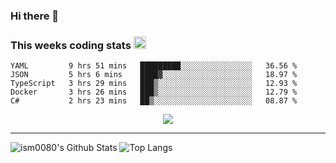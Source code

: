 ### Hi there 👋

<!--START_SECTION:giphy-->
<!--END_SECTION:giphy-->

### This weeks coding stats <img src="https://media1.giphy.com/media/LmNwrBhejkK9EFP504/giphy.gif?cid=ecf05e4723nsktnyyj53u162g7cy5rjqfg6gz06kxdg5y55g&rid=giphy.gif" width="20" height="20" />
<!--START_SECTION:waka-->
```text
YAML         9 hrs 51 mins   █████████░░░░░░░░░░░░░░░░   36.56 % 
JSON         5 hrs 6 mins    ████▓░░░░░░░░░░░░░░░░░░░░   18.97 % 
TypeScript   3 hrs 29 mins   ███▒░░░░░░░░░░░░░░░░░░░░░   12.93 % 
Docker       3 hrs 26 mins   ███▒░░░░░░░░░░░░░░░░░░░░░   12.79 % 
C#           2 hrs 23 mins   ██▒░░░░░░░░░░░░░░░░░░░░░░   08.87 % 
```
<!--END_SECTION:waka-->

<!--START_SECTION:comicstrip-->
<p align="center">
 <a href="https://xkcd.com/">
 <img src="https://imgs.xkcd.com/comics/chemist_eggs.png" />
</a>
</p>
<!--END_SECTION:comicstrip-->

---

![ism0080's Github Stats](https://github-readme-stats.vercel.app/api?username=ism0080&show_icons=true%hide_border=true&hide=issues)
![Top Langs](https://github-readme-stats.vercel.app/api/top-langs/?username=ism0080&layout=compact)

<!--
**ism0080/ism0080** is a ✨ _special_ ✨ repository because its `README.md` (this file) appears on your GitHub profile.

Here are some ideas to get you started:

- 🔭 I’m currently working on ...
- 🌱 I’m currently learning ...
- 👯 I’m looking to collaborate on ...
- 🤔 I’m looking for help with ...
- 💬 Ask me about ...
- 📫 How to reach me: ...
- 😄 Pronouns: ...
- ⚡ Fun fact: ...
-->
